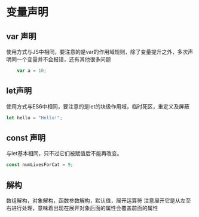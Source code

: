 # 变量声明

## var 声明
  
使用方式与JS中相同，要注意的是var的作用域规则，除了变量提升之外，多次声明同一个变量并不会报错，还有其他很多问题

```typescript
	var a = 10;
```

## let声明

使用方式与ES6中相同，要注意的是let的块级作用域，临时死区，重定义及屏蔽

```typescript
let hello = "Hello!";
```

## const 声明

与let基本相同，只不过它们被赋值后不能再改变。

```typescript
const numLivesForCat = 9;
```

## 解构

数组解构，对象解构，函数参数解构，默认值，展开运算符
注意展开它是从左至右进行处理，意味着出现在展开对象后面的属性会覆盖前面的属性